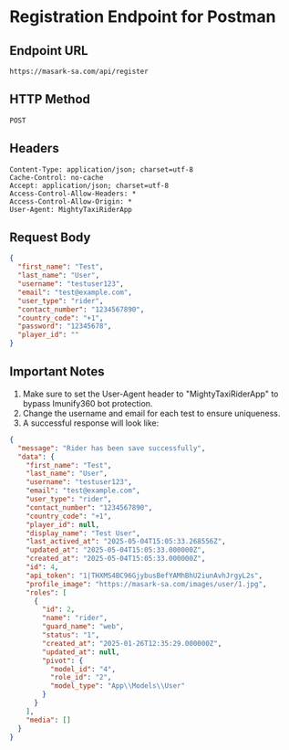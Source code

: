 # Registration Endpoint for Postman

## Endpoint URL
```
https://masark-sa.com/api/register
```

## HTTP Method
```
POST
```

## Headers
```
Content-Type: application/json; charset=utf-8
Cache-Control: no-cache
Accept: application/json; charset=utf-8
Access-Control-Allow-Headers: *
Access-Control-Allow-Origin: *
User-Agent: MightyTaxiRiderApp
```

## Request Body
```json
{
  "first_name": "Test",
  "last_name": "User",
  "username": "testuser123",
  "email": "test@example.com",
  "user_type": "rider",
  "contact_number": "1234567890",
  "country_code": "+1",
  "password": "12345678",
  "player_id": ""
}
```

## Important Notes
1. Make sure to set the User-Agent header to "MightyTaxiRiderApp" to bypass Imunify360 bot protection.
2. Change the username and email for each test to ensure uniqueness.
3. A successful response will look like:
```json
{
  "message": "Rider has been save successfully",
  "data": {
    "first_name": "Test",
    "last_name": "User",
    "username": "testuser123",
    "email": "test@example.com",
    "user_type": "rider",
    "contact_number": "1234567890",
    "country_code": "+1",
    "player_id": null,
    "display_name": "Test User",
    "last_actived_at": "2025-05-04T15:05:33.268556Z",
    "updated_at": "2025-05-04T15:05:33.000000Z",
    "created_at": "2025-05-04T15:05:33.000000Z",
    "id": 4,
    "api_token": "1|THXMS4BC96GjybusBefYAMhBhU2iunAvhJrgyL2s",
    "profile_image": "https://masark-sa.com/images/user/1.jpg",
    "roles": [
      {
        "id": 2,
        "name": "rider",
        "guard_name": "web",
        "status": "1",
        "created_at": "2025-01-26T12:35:29.000000Z",
        "updated_at": null,
        "pivot": {
          "model_id": "4",
          "role_id": "2",
          "model_type": "App\\Models\\User"
        }
      }
    ],
    "media": []
  }
}
``` 